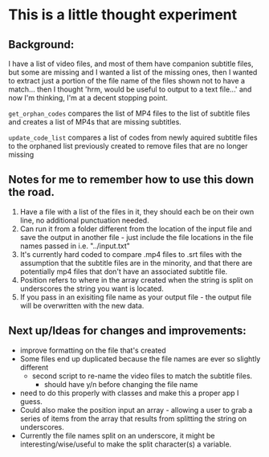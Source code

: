 # This is a little thought experiment

## Background:
I have a list of video files, and most of them have companion subtitle files, but some are missing and I wanted a list of the missing ones, then I wanted to extract just a portion of the file name of the files shown not to have a match... then I thought 'hrm, would be useful to output to a text file...' and now I'm thinking, I'm at a decent stopping point. 

`get_orphan_codes` compares the list of MP4 files to the list of subtitle files and creates a list of MP4s that are missing subtitles.

`update_code_list` compares a list of codes from newly aquired subtitle files to the orphaned list previously created to remove files that are no longer missing

## Notes for me to remember how to use this down the road. 
1. Have a file with a list of the files in it, they should each be on their own line, no additional punctuation needed.
2. Can run it from a folder different from the location of the input file and save the output in another file - just include the file locations in the file names passed in i.e. "../input.txt"
3. It's currently hard coded to compare .mp4 files to .srt files with the assumption that the subtitle files are in the minority, and that there are potentially mp4 files that don't have an associated subtitle file. 
4. Position refers to where in the array created when the string is split on underscores the string you want is located. 
5. If you pass in an exisiting file name as your output file - the output file will be overwritten with the new data. 

## Next up/Ideas for changes and improvements:
- improve formatting on the file that's created
- Some files end up duplicated because the file names are ever so slightly different
  - second script to re-name the video files to match the subtitle files.
    - should have y/n before changing the file name
- need to do this properly with classes and make this a proper app I guess. 
- Could also make the position input an array - allowing a user to grab a series of items from the array that results from splitting the string on underscores.
- Currently the file names split on an underscore, it might be interesting/wise/useful to make the split character(s) a variable.
